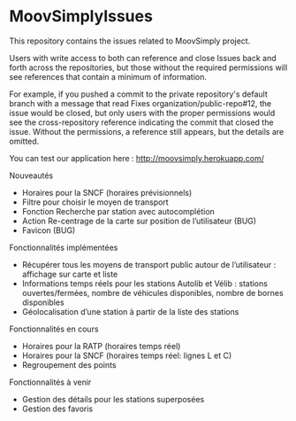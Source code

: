 MoovSimplyIssues
================

This repository contains the issues related to MoovSimply project.

Users with write access to both can reference and close Issues back and forth across the repositories, but those without the required permissions will see references that contain a minimum of information.

For example, if you pushed a commit to the private repository's default branch with a message that read Fixes organization/public-repo#12, the issue would be closed, but only users with the proper permissions would see the cross-repository reference indicating the commit that closed the issue. Without the permissions, a reference still appears, but the details are omitted. 




You can test our application here : http://moovsimply.herokuapp.com/

Nouveautés
- Horaires pour la SNCF (horaires prévisionnels)
- Filtre pour choisir le moyen de transport
- Fonction Recherche par station avec autocomplétion
- Action Re-centrage de la carte sur position de l’utilisateur (BUG)
- Favicon (BUG)

Fonctionnalités implémentées
- Récupérer tous les moyens de transport public autour de l’utilisateur : affichage sur carte et liste
- Informations temps réels pour les stations Autolib et Vélib : stations ouvertes/fermées, nombre de véhicules disponibles, nombre de bornes disponibles
- Géolocalisation d’une station à partir de la liste des stations

Fonctionnalités en cours
- Horaires pour la RATP (horaires temps réel)
- Horaires pour la SNCF (horaires temps réel: lignes L et C)
- Regroupement des points

Fonctionnalités à venir
- Gestion des détails pour les stations superposées
- Gestion des favoris
